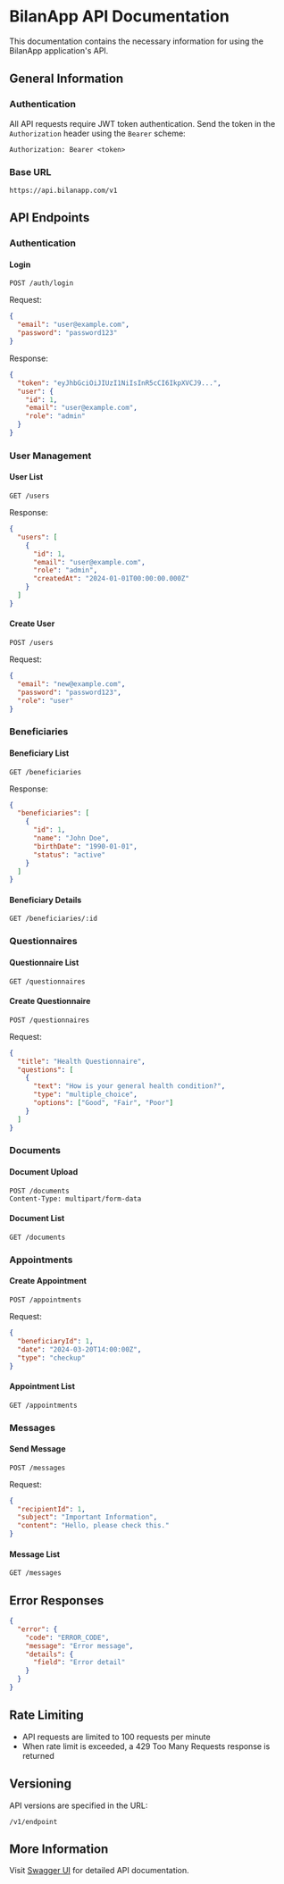 # BilanApp API Documentation

This documentation contains the necessary information for using the BilanApp application's API.

## General Information

### Authentication
All API requests require JWT token authentication. Send the token in the `Authorization` header using the `Bearer` scheme:

```
Authorization: Bearer <token>
```

### Base URL
```
https://api.bilanapp.com/v1
```

## API Endpoints

### Authentication

#### Login
```http
POST /auth/login
```

Request:
```json
{
  "email": "user@example.com",
  "password": "password123"
}
```

Response:
```json
{
  "token": "eyJhbGciOiJIUzI1NiIsInR5cCI6IkpXVCJ9...",
  "user": {
    "id": 1,
    "email": "user@example.com",
    "role": "admin"
  }
}
```

### User Management

#### User List
```http
GET /users
```

Response:
```json
{
  "users": [
    {
      "id": 1,
      "email": "user@example.com",
      "role": "admin",
      "createdAt": "2024-01-01T00:00:00.000Z"
    }
  ]
}
```

#### Create User
```http
POST /users
```

Request:
```json
{
  "email": "new@example.com",
  "password": "password123",
  "role": "user"
}
```

### Beneficiaries

#### Beneficiary List
```http
GET /beneficiaries
```

Response:
```json
{
  "beneficiaries": [
    {
      "id": 1,
      "name": "John Doe",
      "birthDate": "1990-01-01",
      "status": "active"
    }
  ]
}
```

#### Beneficiary Details
```http
GET /beneficiaries/:id
```

### Questionnaires

#### Questionnaire List
```http
GET /questionnaires
```

#### Create Questionnaire
```http
POST /questionnaires
```

Request:
```json
{
  "title": "Health Questionnaire",
  "questions": [
    {
      "text": "How is your general health condition?",
      "type": "multiple_choice",
      "options": ["Good", "Fair", "Poor"]
    }
  ]
}
```

### Documents

#### Document Upload
```http
POST /documents
Content-Type: multipart/form-data
```

#### Document List
```http
GET /documents
```

### Appointments

#### Create Appointment
```http
POST /appointments
```

Request:
```json
{
  "beneficiaryId": 1,
  "date": "2024-03-20T14:00:00Z",
  "type": "checkup"
}
```

#### Appointment List
```http
GET /appointments
```

### Messages

#### Send Message
```http
POST /messages
```

Request:
```json
{
  "recipientId": 1,
  "subject": "Important Information",
  "content": "Hello, please check this."
}
```

#### Message List
```http
GET /messages
```

## Error Responses

```json
{
  "error": {
    "code": "ERROR_CODE",
    "message": "Error message",
    "details": {
      "field": "Error detail"
    }
  }
}
```

## Rate Limiting

- API requests are limited to 100 requests per minute
- When rate limit is exceeded, a 429 Too Many Requests response is returned

## Versioning

API versions are specified in the URL:
```
/v1/endpoint
```

## More Information

Visit [Swagger UI](https://api.bilanapp.com/docs) for detailed API documentation. 